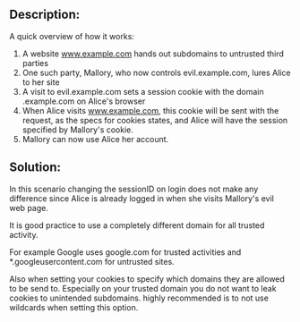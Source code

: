 ## Description:

A quick overview of how it works:

1. A website www.example.com hands out subdomains to untrusted third parties
2. One such party, Mallory, who now controls evil.example.com, lures Alice to her site
3. A visit to evil.example.com sets a session cookie with the domain .example.com on Alice's browser
4. When Alice visits www.example.com, this cookie will be sent with the request, as the specs for cookies states, and Alice will have the session specified by Mallory's cookie.
5. Mallory can now use Alice her account.

## Solution:

In this scenario changing the sessionID on login does not make any difference since
Alice is already logged in when she visits Mallory's evil web page.

It is good practice to use a completely different domain for all trusted activity.

For example Google uses google.com for trusted activities and *.googleusercontent.com
for untrusted sites.

Also when setting your cookies to specify which domains they are allowed to
be send to. Especially on your trusted domain you do not want to leak cookies to unintended
subdomains. highly recommended is to not use wildcards when setting this option.
